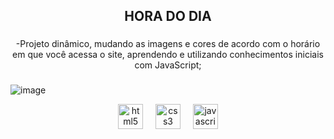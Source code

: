 <h2 align="center">HORA DO DIA</h2>

###

<p align="center">-Projeto dinâmico, mudando as imagens e cores de acordo com o horário em que você acessa o site, aprendendo e utilizando conhecimentos iniciais com JavaScript;</p>

###

![image](https://github.com/user-attachments/assets/9756f0b8-7686-458b-b471-ddb5fcbd1769)
<div align="center">
  <img src="https://cdn.jsdelivr.net/gh/devicons/devicon/icons/html5/html5-original.svg" height="40" alt="html5 logo"  />
  <img width="12" />
  <img src="https://cdn.jsdelivr.net/gh/devicons/devicon/icons/css3/css3-original.svg" height="40" alt="css3 logo"  />
  <img width="12" />
  <img src="https://cdn.jsdelivr.net/gh/devicons/devicon/icons/javascript/javascript-original.svg" height="40" alt="javascript logo"  />
</div>
